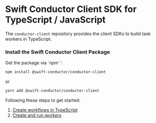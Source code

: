 # Swift Conductor Client SDK for TypeScript / JavaScript

The `conductor-client` repository provides the client SDKs to build task workers in TypeScript.

### Install the Swift Conductor Client Package

Get the package via `npm``:

```sh
npm install @swift-conductor/conductor-client
```
or

```sh
yarn add @swift-conductor/conductor-client
```

Following these steps to get started:

1. [Create workflows in TypeScript](https://github.com/swift-conductor/conductor-client-typescript/blob/main/docs/workflows.md)
1. [Create and run workers](https://github.com/swift-conductor/conductor-client-typescript/blob/main/docs/workers.md)

